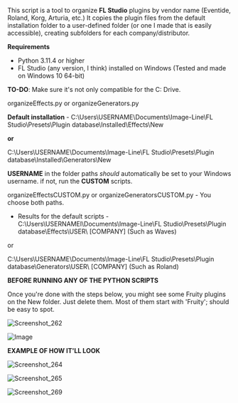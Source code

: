 This script is a tool to organize **FL Studio** plugins by vendor name (Eventide, Roland, Korg, Arturia, etc.) It copies the plugin files from the default installation folder to a user-defined folder (or one I made that is easily accessible), creating subfolders for each company/distributor.


**Requirements**

- Python 3.11.4 or higher
- FL Studio (any version, I think) installed on Windows (Tested and made on Windows 10 64-bit)



**TO-DO**: Make sure it's not only compatible for the C: Drive.



organizeEffects.py or organizeGenerators.py

**Default installation** - C:\Users\USERNAME\Documents\Image-Line\FL Studio\Presets\Plugin database\Installed\Effects\New 

**or** 

C:\Users\USERNAME\Documents\Image-Line\FL Studio\Presets\Plugin database\Installed\Generators\New


**USERNAME** in the folder paths _should_ automatically be set to your Windows username. if not, run the **CUSTOM** scripts.

organizeEffectsCUSTOM.py or organizeGeneratorsCUSTOM.py - You choose both paths.

- Results for the default scripts -
C:\Users\USERNAMEl\Documents\Image-Line\FL Studio\Presets\Plugin database\Effects\USER\ [COMPANY] (Such as Waves)

or

C:\Users\USERNAME\Documents\Image-Line\FL Studio\Presets\Plugin database\Generators\USER\ [COMPANY] (Such as Roland)


**BEFORE RUNNING ANY OF THE PYTHON SCRIPTS**

Once you're done with the steps below, you might see some Fruity plugins on the New folder. 
Just delete them. Most of them start with 'Fruity'; should be easy to spot.

![Screenshot_262](https://github.com/Magabes/FL-Studio-Automatic-Plugin-Organizer/assets/90144228/51fcb389-2149-4e71-b40b-65bd48920aa6)

![Image](https://user-images.githubusercontent.com/90144228/250405164-f7ed76cf-6bae-4df3-82e9-17b6d5db599b.png)


**EXAMPLE OF HOW IT'LL LOOK**

![Screenshot_264](https://github.com/Magabes/FL-Studio-Automatic-Plugin-Organizer/assets/90144228/697d62fa-220c-4220-9794-d31b4daa4227)

![Screenshot_265](https://github.com/Magabes/FL-Studio-Automatic-Plugin-Organizer/assets/90144228/7681a2db-1541-4d35-914a-23f341b2c5d8)

![Screenshot_269](https://github.com/Magabes/FL-Studio-Automatic-Plugin-Organizer/assets/90144228/3010a934-c753-48bb-ab1f-891124f453bd)



